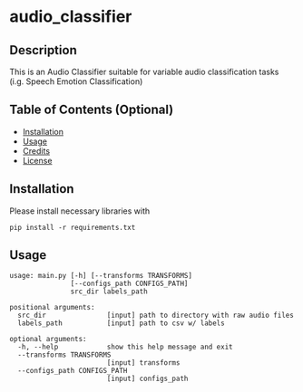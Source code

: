 # audio_classifier

## Description

This is an Audio Classifier suitable for variable audio classification tasks (i.g. Speech Emotion Classification)

## Table of Contents (Optional)

- [Installation](#installation)
- [Usage](#usage)
- [Credits](#credits)
- [License](#license)

## Installation

Please install necessary libraries with
```
pip install -r requirements.txt
```

## Usage
```
usage: main.py [-h] [--transforms TRANSFORMS]
               [--configs_path CONFIGS_PATH]
               src_dir labels_path

positional arguments:
  src_dir               [input] path to directory with raw audio files
  labels_path           [input] path to csv w/ labels

optional arguments:
  -h, --help            show this help message and exit
  --transforms TRANSFORMS
                        [input] transforms
  --configs_path CONFIGS_PATH
                        [input] configs_path
```



